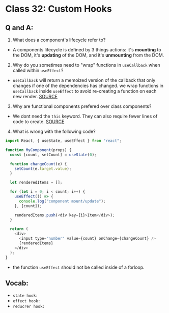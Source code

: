 # Class 32: Custom Hooks

## Q and A:

1. What does a component's lifecycle refer to?

- A components lifecycle is defined by 3 things actions: it's **mounting** to the DOM, it's **updating** of the DOM, and it's **unmounting** from the DOM.

2. Why do you sometimes need to "wrap" functions in `useCallback` when called within `useEffect`?

- `useCallback` will return a memoized version of the callback that only changes if one of the dependencies has changed. we wrap functions in `useCallback` inside `useEffect` to avoid re-creating a function on each new render. [SOURCE](https://reactjs.org/docs/hooks-reference.html#usecallback)

3. Why are functional components prefered over class components?

- We dont need the `this` keyword. They can also require fewer lines of code to create. [SOURCE](https://djoech.medium.com/functional-vs-class-components-in-react-231e3fbd7108)

4. What is wrong with the following code?

```js
import React, { useState, useEffect } from "react";

function MyComponent(props) {
  const [count, setCount] = useState(0);

  function changeCount(e) {
    setCount(e.target.value);
  }

  let renderedItems = [];

  for (let i = 0; i < count; i++) {
    useEffect(() => {
      console.log("component mount/update");
    }, [count]);

    renderedItems.push(<div key={i}>Item</div>);
  }

  return (
    <div>
      <input type="number" value={count} onChange={changeCount} />
      {renderedItems}
    </div>
  );
}
```

- the function `useEffect` should not be called inside of a forloop.

## Vocab:

- `state hook: `
- `effect hook: `
- `reducrer hook: `
